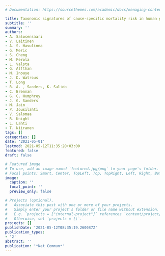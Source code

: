 ```yaml
---
# Documentation: https://sourcethemes.com/academic/docs/managing-content/

title: Taxonomic signatures of cause-specific mortality risk in human gut microbiome
subtitle: ''
summary: ''
authors:
- A. Salosensaari
- V. Laitinen
- A. S. Havulinna
- G. Meric
- S. Cheng
- M. Perola
- L. Valsta
- G. Alfthan
- M. Inouye
- J. D. Watrous
- T. Long
- R. A. , Sanders, K. Salido
- C. Brennan
- G. C. Humphrey
- J. G. Sanders
- M. Jain
- P. Jousilahti
- V. Salomaa
- R. Knight
- L. Lahti
- T. Niiranen
tags: []
categories: []
date: '2021-05-01'
lastmod: 2021-05-12T11:35:20+03:00
featured: false
draft: false

# Featured image
# To use, add an image named `featured.jpg/png` to your page's folder.
# Focal points: Smart, Center, TopLeft, Top, TopRight, Left, Right, BottomLeft, Bottom, BottomRight.
image:
  caption: ''
  focal_point: ''
  preview_only: false

# Projects (optional).
#   Associate this post with one or more of your projects.
#   Simply enter your project's folder or file name without extension.
#   E.g. `projects = ["internal-project"]` references `content/project/deep-learning/index.md`.
#   Otherwise, set `projects = []`.
projects: []
publishDate: '2021-05-12T08:35:19.260087Z'
publication_types:
- '2'
abstract: ''
publication: '*Nat Commun*'
---
```

